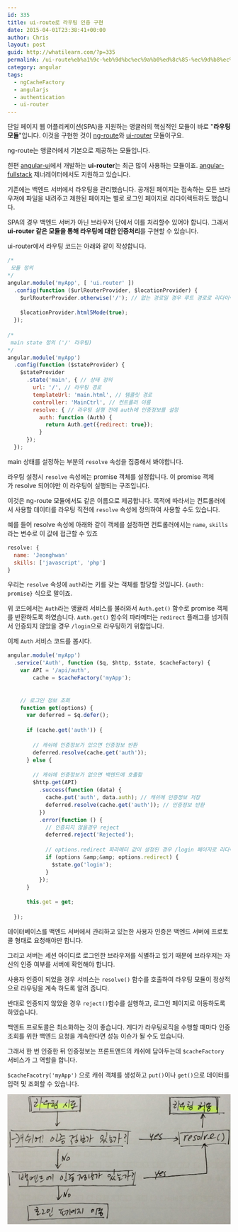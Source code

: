 ```yaml
---
id: 335
title: ui-route로 라우팅 인증 구현
date: 2015-04-01T23:38:41+00:00
author: Chris
layout: post
guid: http://whatilearn.com/?p=335
permalink: /ui-route%eb%a1%9c-%eb%9d%bc%ec%9a%b0%ed%8c%85-%ec%9d%b8%ec%a6%9d-%ea%b5%ac%ed%98%84/
category: angular
tags:
  - ngCacheFactory
  - angularjs
  - authentication
  - ui-router
---
```


단일 페이지 웹 어플리케이션(SPA)을 지원하는 앵귤러의 핵심적인 모듈이 바로 "**라우팅 모듈**"입니다. 
이것을 구현한 것이 <a href="https://docs.angularjs.org/api/ngRoute">ng-route</a>와 <a href="https://github.com/angular-ui/ui-router">ui-router</a> 모듈이구요. 

ng-route는 앵귤러에서 기본으로 제공하는 모듈입니다.

힌편 <a href="http://angular-ui.github.io/">angular-ui</a>에서 개발하는 **ui-router**는 최근 많이 사용하는 모듈이죠.
<a href="https://github.com/DaftMonk/generator-angular-fullstack">angular-fullstack</a> 제너레이터에서도 지원하고 있습니다.

기존에는 백엔드 서버에서 라우팅을 관리했습니다. 
공개된 페이지는 접속하는 모든 브라우져에 파일을 내려주고 제한된 페이지는 별로 로그인 페이지로 리다이렉트하도 했습니다.

SPA의 경우 백엔드 서버가 아닌 브라우저 단에서 이를 처리할수 있어야 합니다. 
그래서 **ui-router 같은 모듈을 통해 라우팅에 대한 인증처리**를 구현할 수 있습니다.

ui-router에서 라우팅 코드는 아래와 같이 작성합니다.
```js
/*
 모듈 정의
*/
angular.module('myApp', [ 'ui.router' ])
  .config(function ($urlRouterProvider, $locationProvider) {
    $urlRouterProvider.otherwise('/'); // 없는 경로일 경우 루트 경로로 리다이렉트

    $locationProvider.html5Mode(true);
  });

/*
 main state 정의 ('/' 라우팅)
*/
angular.module('myApp')
  .config(function ($stateProvider) {
    $stateProvider
      .state('main', { // 상태 정의
        url: '/', // 라우팅 경로
        templateUrl: 'main.html', // 템플릿 경로
        controller: 'MainCtrl', // 컨트롤러 이름
        resolve: { // 라우팅 실행 전에 auth에 인증정보를 설정
          auth: function (Auth) {
            return Auth.get({redirect: true});
          }
      });
  });
```

main 상태를 설정하는 부분의 `resolve` 속성을 집중해서 봐야합니다. 

라우팅 설정시 `resolve` 속성에는 promise 객체를 설정합니다. 
이 promise 객체가 resolve 되어야만 이 라우팅이 실행되는 구조입니다. 

이것은 ng-route 모듈에서도 같은 이름으로 제공합니다. 
목적에 따라서는 컨트롤러에서 사용할 데이터를 라우팅 직전에 `resolve` 속성에 정의하여 사용할 수도 있습니다. 

예를 들어 resolve 속성에 아래와 같이 객체를 설정하면 컨트롤러에서는 `name`, `skills`라는 변수로 이 값에 접근할 수 있죠

```js
resolve: {
  name: 'Jeonghwan'
  skills: ['javascript', 'php']
}
```

우리는 `resolve` 속성에 `auth`라는 키를 갖는 객체를 할당할 것입니다. 
`{auth: promise}` 식으로 말이죠. 

위 코드에서는 `Auth`라는 앵귤러 서비스를 불러와서 `Auth.get()` 함수로 promise 객체를 반환하도록 하였습니다. 
`Auth.get()` 함수의 파라메터는 `redirect` 플래그를 넘겨줘서 인증되지 않았을 경우 `/login`으로 라우팅하기 위함입니다.

이제 `Auth` 서비스 코드를 봅시다.


```js
angular.module('myApp')
  .service('Auth', function ($q, $http, $state, $cacheFactory) {
    var API = '/api/auth',
        cache = $cacheFactory('myApp');


    // 로그인 정보 조회
    function get(options) {
      var deferred = $q.defer();

      if (cache.get('auth')) {

        // 캐쉬에 인증정보가 있으면 인증정보 반환
        deferred.resolve(cache.get('auth'));
      } else {

        // 캐쉬에 인증정보가 없으면 백엔드에 호출함
        $http.get(API)
          .success(function (data) {            
            cache.put('auth', data.auth); // 캐쉬에 인증정보 저장
            deferred.resolve(cache.get('auth')); // 인증정보 반환
          })
          .error(function () {
            // 인증되지 않을경우 reject
            deferred.reject('Rejected');

            // options.redirect 파라메터 값이 설정된 경우 /login 페이지로 리다이랙트
            if (options &amp;&amp; options.redirect) {
              $state.go('login');
            }
          });
      }

      this.get = get;

  });
```

데이터베이스를 백엔드 서버에서 관리하고 있는한 사용자 인증은 백엔드 서버에 프로토콜 형태로 요청해야만 합니다. 

그리고 서버는 세션 아이디로 로그인한 브라우져를 식별하고 있기 때문에 브라우져는 자신의 인증 여부를 서버에 확인해야 합니다. 

사용자 인증이 되었을 경우 서비스는 `resolve()` 함수를 호출하여 라우팅 모듈이 정상적으로 라우팅을 계속 하도록 알려 줍니다. 

반대로 인증되지 않았을 경우 `reject()`함수를 실행하고, 로그인 페이지로 이동하도록 하였습니다.

백엔트 프로토콜은 최소화하는 것이 좋습니다. 
게다가 라우팅로직을 수행할 때마다 인증 조회를 위한 백엔드 요청을 계속한다면 성능 이슈가 될 수도 있습니다. 

그래서 한 번 인증한 뒤 인증정보는 프론트앤드의 캐쉬에 담아두는데 `$cacheFactory` 서비스가 그 역할을 합니다. 

`$cacheFacotry('myApp')` 으로 캐쉬 객체를 생성하고 `put()`이나 `get()`으로 데이터를 입력 및 조회할 수 있습니다.

![full-size-render](/assets/imgs/2015/full-size-render.jpg)
